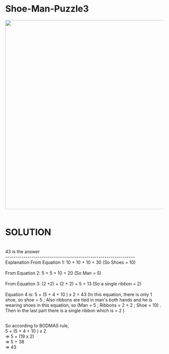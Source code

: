# Shoe-Man-Puzzle3
<img align="center" width="600" src="https://user-images.githubusercontent.com/85172635/139574619-16d5d024-660d-4736-a702-386f570f136a.jpg">
<br><br>
<h1>SOLUTION</h1>
<br>
43 is the answer<br>
----------------------------------------------------------------<br>
Explanation
From Equation 1: 10 + 10 + 10 = 30   (So Shoes = 10)<br><br>
From Equation 2: 5 + 5 + 10 = 20   (So Man = 5)<br><br>
From Equation 3: (2 +2) + (2 + 2) + 5 = 13   (So a single ribbon = 2)<br><br>
Equation 4 is: 5 + (5 + 4 + 10 ) x 2 = 43   (In this equation, there is only 1 shoe, so shoe = 5 ; Also ribbons are tied in man's both hands and he is wearing shoes in this equation, so (Man = 5 ; Ribbons = 2 + 2 ; Shoe = 10) . Then in the last part there is a single ribbon which is = 2 )<br><br>

So according to BODMAS rule,<br>
5 + (5 + 4 + 10 ) x 2<br>
=> 5 + (19 x 2)<br>
=> 5 + 38<br>
=> 43
